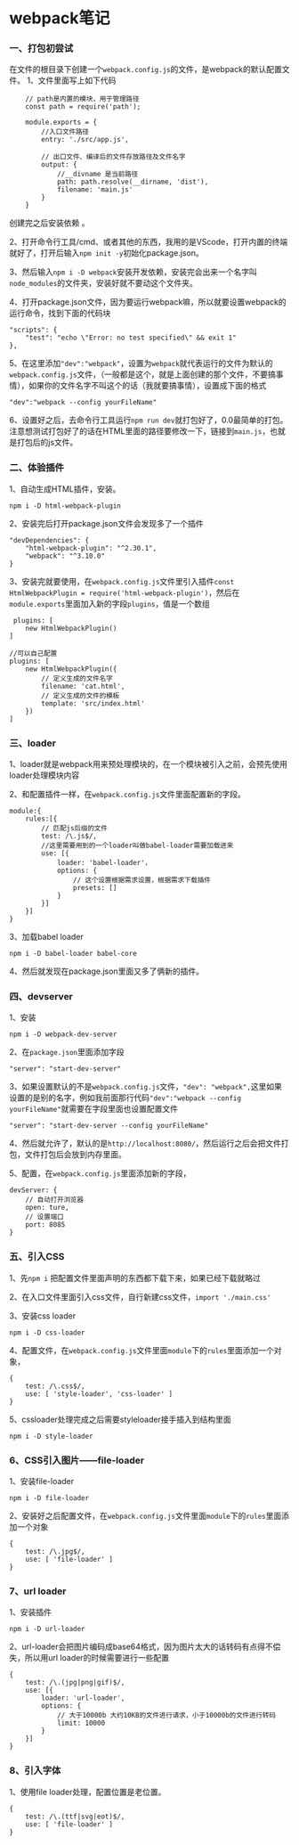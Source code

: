# webpack笔记
### 一、打包初尝试
在文件的根目录下创建一个`webpack.config.js`的文件，是webpack的默认配置文件。
1、文件里面写上如下代码

		// path是内置的模块，用于管理路径
		const path = require('path');

		module.exports = {
			//入口文件路径
		    entry: './src/app.js', 

			// 出口文件、编译后的文件存放路径及文件名字
		    output: { 
				//__divname 是当前路径
		        path: path.resolve(__dirname, 'dist'),
		        filename: 'main.js'
		    }
		}
创建完之后安装依赖	。          

2、打开命令行工具/cmd、或者其他的东西，我用的是VScode，打开内置的终端就好了，打开后输入`npm init -y`初始化package.json。

3、然后输入`npm i -D webpack`安装开发依赖，安装完会出来一个名字叫`node_modules`的文件夹，安装好就不要动这个文件夹。

4、打开package.json文件，因为要运行webpack嘛，所以就要设置webpack的运行命令，找到下面的代码块

	"scripts": {
	    "test": "echo \"Error: no test specified\" && exit 1"
	},

5、在这里添加`"dev":"webpack"`，设置为`webpack`就代表运行的文件为默认的`webpack.config.js`文件，（一般都是这个，就是上面创建的那个文件，不要搞事情），如果你的文件名字不叫这个的话（我就要搞事情），设置成下面的格式
	
	"dev":"webpack --config yourFileName"

6、设置好之后，去命令行工具运行`npm run dev`就打包好了，0.0最简单的打包。注意想测试打包好了的话在HTML里面的路径要修改一下，链接到`main.js`，也就是打包后的js文件。

### 二、体验插件
1、自动生成HTML插件，安装。

	npm i -D html-webpack-plugin

2、安装完后打开package.json文件会发现多了一个插件

	"devDependencies": {
    	"html-webpack-plugin": "^2.30.1",
    	"webpack": "^3.10.0"
  	}

3、安装完就要使用，在`webpack.config.js`文件里引入插件`const HtmlWebpackPlugin = require('html-webpack-plugin')`，然后在`module.exports`里面加入新的字段`plugins`，值是一个数组

	 plugins: [
        new HtmlWebpackPlugin()
    ]
	
	//可以自己配置
	plugins: [
        new HtmlWebpackPlugin({
			// 定义生成的文件名字
			filename: 'cat.html',
			// 定义生成的文件的模板
			template: 'src/index.html'
		})
    ]

### 三、loader
1、loader就是webpack用来预处理模块的，在一个模块被引入之前，会预先使用loader处理模块内容

2、和配置插件一样，在`webpack.config.js`文件里面配置新的字段。

	module:{
		rules:[{
			// 匹配js后缀的文件
			test: /\.js$/,
			//这里需要用到的一个loader叫做babel-loader需要加载进来
            use: [{
                loader: 'babel-loader'，
				options: {
					// 这个设置根据需求设置，根据需求下载插件
					presets: []
				}
            }]
		}]
	}

3、加载babel loader

	npm i -D babel-loader babel-core
4、然后就发现在package.json里面又多了俩新的插件。

### 四、devserver
1、安装

	npm i -D webpack-dev-server
2、在`package.json`里面添加字段

	"server": "start-dev-server"
3、如果设置默认的不是`webpack.config.js`文件，`"dev": "webpack",`这里如果设置的是别的名字，例如我前面那行代码`"dev":"webpack --config yourFileName"`就需要在字段里面也设置配置文件

	"server": "start-dev-server --config yourFileName"

4、然后就允许了，默认的是`http://localhost:8080/`，然后运行之后会把文件打包，文件打包后会放到内存里面。

5、配置，在`webpack.config.js`里面添加新的字段，

	devServer: {
		// 自动打开浏览器
        open: ture,
		// 设置端口
        port: 8085
    }


### 五、引入CSS
1、先`npm i` 把配置文件里面声明的东西都下载下来，如果已经下载就略过

2、在入口文件里面引入css文件，自行新建css文件，`import './main.css'` 

3、安装css loader  

	npm i -D css-loader

4、配置文件，在`webpack.config.js`文件里面`module`下的`rules`里面添加一个对象，

	{
        test: /\.css$/,
        use: [ 'style-loader', 'css-loader' ]
    }

5、cssloader处理完成之后需要styleloader接手插入到结构里面

	npm i -D style-loader

### 6、CSS引入图片——file-loader
1、安装file-loader

	npm i -D file-loader

2、安装好之后配置文件，在`webpack.config.js`文件里面`module`下的`rules`里面添加一个对象

	{
        test: /\.jpg$/,
        use: [ 'file-loader' ]
    }

### 7、url loader
1、安装插件

	npm i -D url-loader

2、url-loader会把图片编码成base64格式，因为图片太大的话转码有点得不偿失，所以用url loader的时候需要进行一些配置

	{
        test: /\.(jpg|png|gif)$/,
        use: [{
			loader: 'url-loader',
			options: {
				// 大于10000b 大约10KB的文件进行请求，小于10000b的文件进行转码
				limit: 10000
			}
		}]
    }

### 8、引入字体
1、使用file loader处理，配置位置是老位置。

	{
        test: /\.(ttf|svg|eot)$/,
        use: [ 'file-loader' ]
    }



